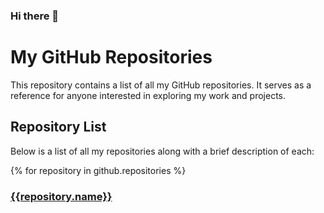### Hi there 👋

# My GitHub Repositories

This repository contains a list of all my GitHub repositories. It serves as a reference for anyone interested in exploring my work and projects.

## Repository List

Below is a list of all my repositories along with a brief description of each:

{% for repository in github.repositories %}
### [{{repository.name}}](https://github.com/{{repository.full_name}})
